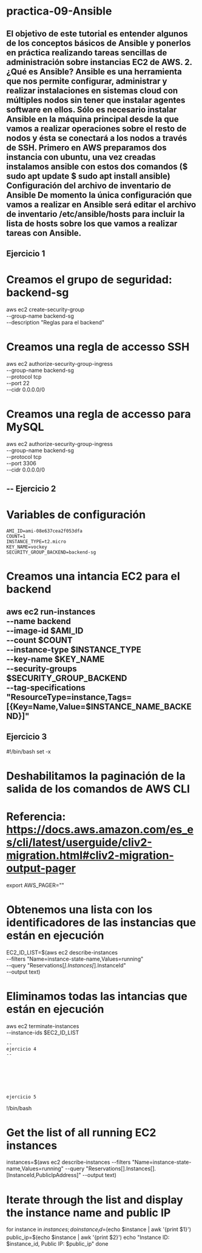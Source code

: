 # practica-09-Ansible
El objetivo de este tutorial es entender algunos de los conceptos básicos de Ansible y ponerlos en práctica realizando tareas sencillas de administración sobre instancias EC2 de AWS.
2. ¿Qué es Ansible?
Ansible es una herramienta que nos permite configurar, administrar y realizar instalaciones en sistemas cloud con múltiples nodos sin tener que instalar agentes software en ellos. Sólo es necesario instalar Ansible en la máquina principal desde la que vamos a realizar operaciones sobre el resto de nodos y ésta se conectará a los nodos a través de SSH.
Primero en AWS preparamos dos instancia con ubuntu, una vez creadas instalamos ansible con estos dos comandos ($ sudo apt update
$ sudo apt install ansible) 
Configuración del archivo de inventario de Ansible
De momento la única configuración que vamos a realizar en Ansible será editar el archivo de inventario /etc/ansible/hosts para incluir la lista de hosts sobre los que vamos a realizar tareas con Ansible.
--
Ejercicio 1
--
# Creamos el grupo de seguridad: backend-sg
aws ec2 create-security-group \
    --group-name backend-sg \
    --description "Reglas para el backend"

# Creamos una regla de accesso SSH
aws ec2 authorize-security-group-ingress \
    --group-name backend-sg \
    --protocol tcp \
    --port 22 \
    --cidr 0.0.0.0/0
    
# Creamos una regla de accesso para MySQL
aws ec2 authorize-security-group-ingress \
    --group-name backend-sg \
    --protocol tcp \
    --port 3306 \
    --cidr 0.0.0.0/0
   
   --
   Ejercicio 2
   --
   # Variables de configuración
    AMI_ID=ami-08e637cea2f053dfa
    COUNT=1
    INSTANCE_TYPE=t2.micro
    KEY_NAME=vockey
    SECURITY_GROUP_BACKEND=backend-sg
   # Creamos una intancia EC2 para el backend
aws ec2 run-instances \
    --name backend \
    --image-id $AMI_ID \
    --count $COUNT \
    --instance-type $INSTANCE_TYPE \
    --key-name $KEY_NAME \
    --security-groups $SECURITY_GROUP_BACKEND \
    --tag-specifications "ResourceType=instance,Tags=[{Key=Name,Value=$INSTANCE_NAME_BACKEND}]"
  --
   Ejercicio 3
  --
  
  #!/bin/bash
set -x

# Deshabilitamos la paginación de la salida de los comandos de AWS CLI
# Referencia: https://docs.aws.amazon.com/es_es/cli/latest/userguide/cliv2-migration.html#cliv2-migration-output-pager
export AWS_PAGER=""

# Obtenemos una lista con los identificadores de las instancias que están en ejecución
EC2_ID_LIST=$(aws ec2 describe-instances \
                --filters "Name=instance-state-name,Values=running" \
                --query "Reservations[*].Instances[*].InstanceId" \
                --output text)

# Eliminamos todas las intancias que están en ejecución
aws ec2 terminate-instances \
    --instance-ids $EC2_ID_LIST
    
    
    
    --
    ejercicio 4
    --
    
    
    
    
    
    
    
    ejercicio 5

!/bin/bash
# Get the list of all running EC2 instances
instances=$(aws ec2 describe-instances --filters "Name=instance-state-name,Values=running" --query "Reservations[].Instances[].[InstanceId,PublicIpAddress]" --output text)

# Iterate through the list and display the instance name and public IP
for instance in $instances; do
    instance_id=$(echo $instance | awk '{print $1}')
    public_ip=$(echo $instance | awk '{print $2}')
    echo "Instance ID: $instance_id, Public IP: $public_ip"
done
